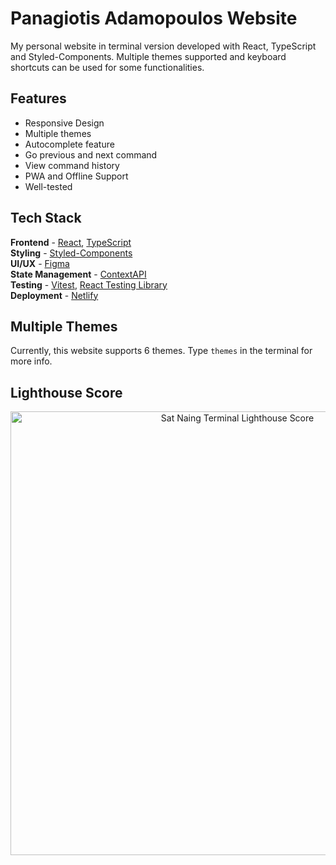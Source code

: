# Panagiotis Adamopoulos Website


My personal website in terminal version developed with React, TypeScript and Styled-Components. Multiple themes supported and keyboard shortcuts can be used for some functionalities.


## Features

- Responsive Design
- Multiple themes
- Autocomplete feature
- Go previous and next command
- View command history
- PWA and Offline Support
- Well-tested

## Tech Stack

**Frontend** - [React](https://reactjs.org/), [TypeScript](https://www.typescriptlang.org/)  
**Styling** - [Styled-Components](https://styled-components.com/)  
**UI/UX** - [Figma](https://figma.com/)  
**State Management** - [ContextAPI](https://reactjs.org/docs/context.html)  
**Testing** - [Vitest](https://vitest.dev/), [React Testing Library](https://testing-library.com/)  
**Deployment** - [Netlify](https://app.netlify.com/)

## Multiple Themes

Currently, this website supports 6 themes. Type `themes` in the terminal for more info.


## Lighthouse Score

<p align="center">
<img width="710" alt="Sat Naing Terminal Lighthouse Score" src="public/lighthouse-result.svg">
</p>
